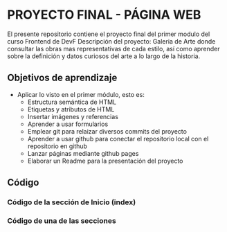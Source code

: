 # PROYECTO FINAL - PÁGINA WEB 
El presente repositorio contiene el proyecto final del primer modulo del curso Frontend de DevF
Descripción del proyecto: Galeria de Arte donde consultar las obras mas representativas de cada estilo, así como aprender sobre la definición y datos curiosos del arte a lo largo de la historia.

## Objetivos de aprendizaje
- Aplicar lo visto en el primer módulo, esto es:
  - Estructura semántica de HTML
  - Etiquetas y atributos de HTML
  - Insertar imágenes y referencias
  - Aprender a usar formularios 
  - Emplear git para relaizar diversos commits del proyecto
  - Aprender a usar github para conectar el repositorio local con el repositorio en github
  - Lanzar páginas mediante github pages
  - Elaborar un Readme para la presentación del proyecto
 
## Código 
### Código de la sección de Inicio (index) 

### Código de una de las secciones 
